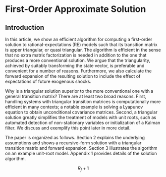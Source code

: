 # First-Order Approximate Solution

## Introduction

In this article, we show an efficient algorithm for computing a first-order solution to rational-expectations \(RE\) models such that its transition matrix is upper triangular, or quasi triangular. The algorithm is efficient in the sense that no extra matrix factorization is needed in addition to the one that produces a more conventional solution. We argue that the triangularity, achieved by suitably transforming the state vector, is preferable and convenient for a number of reasons. Furthermore, we also calculate the forward expansion of the resulting solution to include the effect of expectations of future exogenous shocks.

Why is a triangular solution superior to the more conventional one with a general transition matrix? There are at least two broad reasons. First, handling systems with triangular transition matrices is computationally more efficient in many contexts; a notable example is solving a Lyapunov equation to obtain unconditional covariance matrices. Second, a triangular solution greatly simplifies the treatment of models with unit roots, such as automated detection of non-stationary variables or initialization of a Kalman filter. We discuss and exemplify this point later in more detail.

The paper is organized as follows. Section 2 explains the underlying assumptions and shows a recursive-form solution with a triangular transition matrix and forward expansion. Section 3 illustrates the algorithm on an example unit-root model. Appendix 1 provides details of the solution algorithm.

$$
\newcommand{\Rf}{{R_f}}
\newcommand{\Ra}{{R_\alpha}}
\newcommand{\Mf}{{M_f}}
\newcommand{\Ma}{{M_\alpha}}
\newcommand{\fce}{{\phi}}
\newcommand{\tp}{{_{t+1}}}
\newcommand{\tpk}{{_{t+k}}}
\newcommand{\tm}{{_{t-1}}}
\Rf + 1
$$
